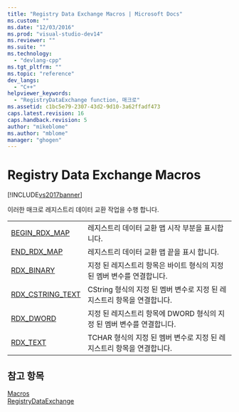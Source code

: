 ```yaml
---
title: "Registry Data Exchange Macros | Microsoft Docs"
ms.custom: ""
ms.date: "12/03/2016"
ms.prod: "visual-studio-dev14"
ms.reviewer: ""
ms.suite: ""
ms.technology: 
  - "devlang-cpp"
ms.tgt_pltfrm: ""
ms.topic: "reference"
dev_langs: 
  - "C++"
helpviewer_keywords: 
  - "RegistryDataExchange function, 매크로"
ms.assetid: c1bc5e79-2307-43d2-9d10-3a62ffadf473
caps.latest.revision: 16
caps.handback.revision: 5
author: "mikeblome"
ms.author: "mblome"
manager: "ghogen"
---
```

# Registry Data Exchange Macros
[!INCLUDE[vs2017banner](../../assembler/inline/includes/vs2017banner.md)]

이러한 매크로 레지스트리 데이터 교환 작업을 수행 합니다.  
  
|||  
|-|-|  
|[BEGIN\_RDX\_MAP](../Topic/BEGIN_RDX_MAP.md)|레지스트리 데이터 교환 맵 시작 부분을 표시합니다.|  
|[END\_RDX\_MAP](../Topic/END_RDX_MAP.md)|레지스트리 데이터 교환 맵 끝을 표시 합니다.|  
|[RDX\_BINARY](../Topic/RDX_BINARY.md)|지정 된 레지스트리 항목은 바이트 형식의 지정 된 멤버 변수를 연결합니다.|  
|[RDX\_CSTRING\_TEXT](../Topic/RDX_CSTRING_TEXT.md)|CString 형식의 지정 된 멤버 변수로 지정 된 레지스트리 항목을 연결합니다.|  
|[RDX\_DWORD](../Topic/RDX_DWORD.md)|지정 된 레지스트리 항목에 DWORD 형식의 지정 된 멤버 변수를 연결합니다.|  
|[RDX\_TEXT](../Topic/RDX_TEXT.md)|TCHAR 형식의 지정 된 멤버 변수로 지정 된 레지스트리 항목을 연결합니다.|  
  
## 참고 항목  
 [Macros](../../atl/reference/atl-macros.md)   
 [RegistryDataExchange](../Topic/RegistryDataExchange.md)